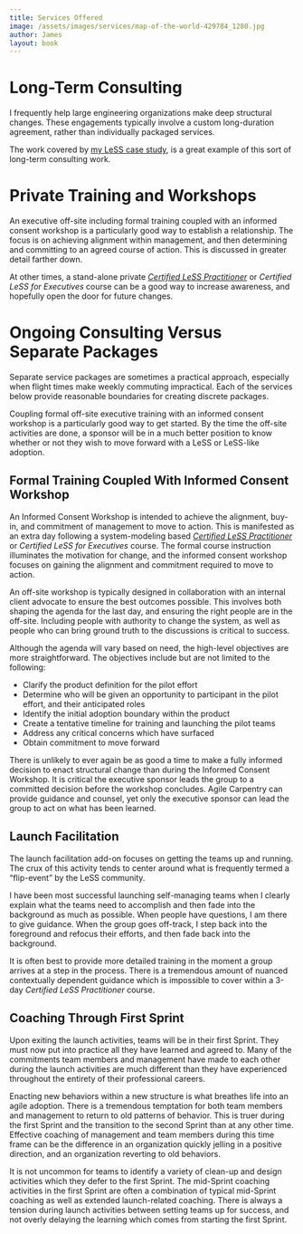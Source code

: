 ```yaml
---
title: Services Offered
image: /assets/images/services/map-of-the-world-429784_1280.jpg
author: James
layout: book
---
```

# Long-Term Consulting

I frequently help large engineering organizations make deep structural changes. These engagements typically involve a custom long-duration agreement, rather than individually packaged services.

The work covered by [my LeSS case study](https://less.works/case-studies/large-server-hardware-company), is a great example of this sort of long-term consulting work.

# Private Training and Workshops

An executive off-site including formal training coupled with an informed consent workshop is a particularly good way to establish a relationship. The focus is on achieving alignment within management, and then determining and committing to an agreed course of action. This is discussed in greater detail farther down.

At other times, a stand-alone private [_Certified LeSS Practitioner_]({{site.url}}{{site.baseurl}}/clp/global/) or _Certified LeSS for Executives_ course can be a good way to increase awareness, and hopefully open the door for future changes.

# Ongoing Consulting Versus Separate Packages

Separate service packages are sometimes a practical approach, especially when flight times make weekly commuting impractical. Each of the services below provide reasonable boundaries for creating discrete packages.

Coupling formal off-site executive training with an informed consent workshop is a particularly good way to get started. By the time the off-site activities are done, a sponsor will be in a much better position to know whether or not they wish to move forward with a LeSS or LeSS-like adoption.


## Formal Training Coupled With Informed Consent Workshop

An Informed Consent Workshop is intended to achieve the alignment, buy-in, and commitment of management to move to action. This is manifested as an extra day following a system-modeling based [_Certified LeSS Practitioner_]({{site.url}}{{site.baseurl}}/clp/global/) or _Certified LeSS for Executives_ course. The formal course instruction illuminates the motivation for change, and the informed consent workshop focuses on gaining the alignment and commitment required to move to action.

An off-site workshop is typically designed in collaboration with an internal client advocate to ensure the best outcomes possible. This involves both shaping the agenda for the last day, and ensuring the right people are in the off-site. Including people with authority to change the system, as well as people who can bring ground truth to the discussions is critical to success.

Although the agenda will vary based on need, the high-level objectives are more straightforward. The objectives include but are not limited to the following:

* Clarify the product definition for the pilot effort
* Determine who will be given an opportunity to participant in the pilot effort, and
their anticipated roles
* Identify the initial adoption boundary within the product
* Create a tentative timeline for training and launching the pilot teams
* Address any critical concerns which have surfaced
* Obtain commitment to move forward

There is unlikely to ever again be as good a time to make a fully informed decision to enact structural change than during the Informed Consent Workshop. It is critical the executive sponsor leads the group to a committed decision before the workshop concludes. Agile Carpentry can provide guidance and counsel, yet only the executive sponsor can lead the group to act on what has been learned.

## Launch Facilitation

The launch facilitation add-on focuses on getting the teams up and running. The crux of this activity tends to center around what is frequently termed a “flip-event” by the LeSS community.

I have been most successful launching self-managing teams when I clearly explain what the teams need to accomplish and then fade into the background as much as possible. When people have questions, I am there to give guidance. When the group goes off-track, I step back into the foreground and refocus their efforts, and then fade back into the background.

It is often best to provide more detailed training in the moment a group arrives at a step in the process. There is a tremendous amount of nuanced contextually dependent guidance which is impossible to cover within a 3-day _Certified LeSS Practitioner_ course.

## Coaching Through First Sprint

Upon exiting the launch activities, teams will be in their first Sprint. They must now put into practice all they have learned and agreed to. Many of the commitments team members and management have made to each other during the launch activities are much different than they have experienced throughout the entirety of their professional careers.

Enacting new behaviors within a new structure is what breathes life into an agile adoption. There is a tremendous temptation for both team members and management to return to old patterns of behavior. This is truer during the first Sprint and the transition to the second Sprint than at any other time. Effective coaching of management and team members during this time frame can be the difference in an organization quickly jelling in a positive direction, and an organization reverting to old behaviors.

It is not uncommon for teams to identify a variety of clean-up and design activities which they defer to the first Sprint. The mid-Sprint coaching activities in the first Sprint are often a combination of typical mid-Sprint coaching as well as extended launch-related coaching. There is always a tension during launch activities between setting teams up for success, and not overly delaying the learning which comes from starting the first Sprint.